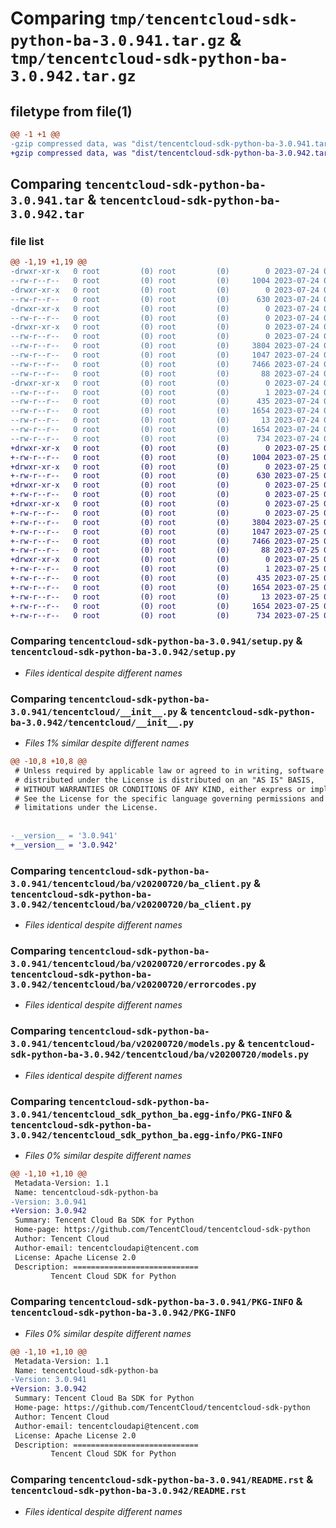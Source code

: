 # Comparing `tmp/tencentcloud-sdk-python-ba-3.0.941.tar.gz` & `tmp/tencentcloud-sdk-python-ba-3.0.942.tar.gz`

## filetype from file(1)

```diff
@@ -1 +1 @@
-gzip compressed data, was "dist/tencentcloud-sdk-python-ba-3.0.941.tar", last modified: Mon Jul 24 00:19:27 2023, max compression
+gzip compressed data, was "dist/tencentcloud-sdk-python-ba-3.0.942.tar", last modified: Tue Jul 25 04:11:13 2023, max compression
```

## Comparing `tencentcloud-sdk-python-ba-3.0.941.tar` & `tencentcloud-sdk-python-ba-3.0.942.tar`

### file list

```diff
@@ -1,19 +1,19 @@
-drwxr-xr-x   0 root         (0) root         (0)        0 2023-07-24 00:19:27.000000 tencentcloud-sdk-python-ba-3.0.941/
--rw-r--r--   0 root         (0) root         (0)     1004 2023-07-24 00:19:27.000000 tencentcloud-sdk-python-ba-3.0.941/setup.py
-drwxr-xr-x   0 root         (0) root         (0)        0 2023-07-24 00:19:27.000000 tencentcloud-sdk-python-ba-3.0.941/tencentcloud/
--rw-r--r--   0 root         (0) root         (0)      630 2023-07-24 00:19:27.000000 tencentcloud-sdk-python-ba-3.0.941/tencentcloud/__init__.py
-drwxr-xr-x   0 root         (0) root         (0)        0 2023-07-24 00:19:27.000000 tencentcloud-sdk-python-ba-3.0.941/tencentcloud/ba/
--rw-r--r--   0 root         (0) root         (0)        0 2023-07-24 00:19:27.000000 tencentcloud-sdk-python-ba-3.0.941/tencentcloud/ba/__init__.py
-drwxr-xr-x   0 root         (0) root         (0)        0 2023-07-24 00:19:27.000000 tencentcloud-sdk-python-ba-3.0.941/tencentcloud/ba/v20200720/
--rw-r--r--   0 root         (0) root         (0)        0 2023-07-24 00:19:27.000000 tencentcloud-sdk-python-ba-3.0.941/tencentcloud/ba/v20200720/__init__.py
--rw-r--r--   0 root         (0) root         (0)     3804 2023-07-24 00:19:27.000000 tencentcloud-sdk-python-ba-3.0.941/tencentcloud/ba/v20200720/ba_client.py
--rw-r--r--   0 root         (0) root         (0)     1047 2023-07-24 00:19:27.000000 tencentcloud-sdk-python-ba-3.0.941/tencentcloud/ba/v20200720/errorcodes.py
--rw-r--r--   0 root         (0) root         (0)     7466 2023-07-24 00:19:27.000000 tencentcloud-sdk-python-ba-3.0.941/tencentcloud/ba/v20200720/models.py
--rw-r--r--   0 root         (0) root         (0)       88 2023-07-24 00:19:27.000000 tencentcloud-sdk-python-ba-3.0.941/setup.cfg
-drwxr-xr-x   0 root         (0) root         (0)        0 2023-07-24 00:19:27.000000 tencentcloud-sdk-python-ba-3.0.941/tencentcloud_sdk_python_ba.egg-info/
--rw-r--r--   0 root         (0) root         (0)        1 2023-07-24 00:19:27.000000 tencentcloud-sdk-python-ba-3.0.941/tencentcloud_sdk_python_ba.egg-info/dependency_links.txt
--rw-r--r--   0 root         (0) root         (0)      435 2023-07-24 00:19:27.000000 tencentcloud-sdk-python-ba-3.0.941/tencentcloud_sdk_python_ba.egg-info/SOURCES.txt
--rw-r--r--   0 root         (0) root         (0)     1654 2023-07-24 00:19:27.000000 tencentcloud-sdk-python-ba-3.0.941/tencentcloud_sdk_python_ba.egg-info/PKG-INFO
--rw-r--r--   0 root         (0) root         (0)       13 2023-07-24 00:19:27.000000 tencentcloud-sdk-python-ba-3.0.941/tencentcloud_sdk_python_ba.egg-info/top_level.txt
--rw-r--r--   0 root         (0) root         (0)     1654 2023-07-24 00:19:27.000000 tencentcloud-sdk-python-ba-3.0.941/PKG-INFO
--rw-r--r--   0 root         (0) root         (0)      734 2023-07-24 00:19:27.000000 tencentcloud-sdk-python-ba-3.0.941/README.rst
+drwxr-xr-x   0 root         (0) root         (0)        0 2023-07-25 04:11:13.000000 tencentcloud-sdk-python-ba-3.0.942/
+-rw-r--r--   0 root         (0) root         (0)     1004 2023-07-25 04:11:13.000000 tencentcloud-sdk-python-ba-3.0.942/setup.py
+drwxr-xr-x   0 root         (0) root         (0)        0 2023-07-25 04:11:13.000000 tencentcloud-sdk-python-ba-3.0.942/tencentcloud/
+-rw-r--r--   0 root         (0) root         (0)      630 2023-07-25 04:11:13.000000 tencentcloud-sdk-python-ba-3.0.942/tencentcloud/__init__.py
+drwxr-xr-x   0 root         (0) root         (0)        0 2023-07-25 04:11:13.000000 tencentcloud-sdk-python-ba-3.0.942/tencentcloud/ba/
+-rw-r--r--   0 root         (0) root         (0)        0 2023-07-25 04:11:13.000000 tencentcloud-sdk-python-ba-3.0.942/tencentcloud/ba/__init__.py
+drwxr-xr-x   0 root         (0) root         (0)        0 2023-07-25 04:11:13.000000 tencentcloud-sdk-python-ba-3.0.942/tencentcloud/ba/v20200720/
+-rw-r--r--   0 root         (0) root         (0)        0 2023-07-25 04:11:13.000000 tencentcloud-sdk-python-ba-3.0.942/tencentcloud/ba/v20200720/__init__.py
+-rw-r--r--   0 root         (0) root         (0)     3804 2023-07-25 04:11:13.000000 tencentcloud-sdk-python-ba-3.0.942/tencentcloud/ba/v20200720/ba_client.py
+-rw-r--r--   0 root         (0) root         (0)     1047 2023-07-25 04:11:13.000000 tencentcloud-sdk-python-ba-3.0.942/tencentcloud/ba/v20200720/errorcodes.py
+-rw-r--r--   0 root         (0) root         (0)     7466 2023-07-25 04:11:13.000000 tencentcloud-sdk-python-ba-3.0.942/tencentcloud/ba/v20200720/models.py
+-rw-r--r--   0 root         (0) root         (0)       88 2023-07-25 04:11:13.000000 tencentcloud-sdk-python-ba-3.0.942/setup.cfg
+drwxr-xr-x   0 root         (0) root         (0)        0 2023-07-25 04:11:13.000000 tencentcloud-sdk-python-ba-3.0.942/tencentcloud_sdk_python_ba.egg-info/
+-rw-r--r--   0 root         (0) root         (0)        1 2023-07-25 04:11:13.000000 tencentcloud-sdk-python-ba-3.0.942/tencentcloud_sdk_python_ba.egg-info/dependency_links.txt
+-rw-r--r--   0 root         (0) root         (0)      435 2023-07-25 04:11:13.000000 tencentcloud-sdk-python-ba-3.0.942/tencentcloud_sdk_python_ba.egg-info/SOURCES.txt
+-rw-r--r--   0 root         (0) root         (0)     1654 2023-07-25 04:11:13.000000 tencentcloud-sdk-python-ba-3.0.942/tencentcloud_sdk_python_ba.egg-info/PKG-INFO
+-rw-r--r--   0 root         (0) root         (0)       13 2023-07-25 04:11:13.000000 tencentcloud-sdk-python-ba-3.0.942/tencentcloud_sdk_python_ba.egg-info/top_level.txt
+-rw-r--r--   0 root         (0) root         (0)     1654 2023-07-25 04:11:13.000000 tencentcloud-sdk-python-ba-3.0.942/PKG-INFO
+-rw-r--r--   0 root         (0) root         (0)      734 2023-07-25 04:11:13.000000 tencentcloud-sdk-python-ba-3.0.942/README.rst
```

### Comparing `tencentcloud-sdk-python-ba-3.0.941/setup.py` & `tencentcloud-sdk-python-ba-3.0.942/setup.py`

 * *Files identical despite different names*

### Comparing `tencentcloud-sdk-python-ba-3.0.941/tencentcloud/__init__.py` & `tencentcloud-sdk-python-ba-3.0.942/tencentcloud/__init__.py`

 * *Files 1% similar despite different names*

```diff
@@ -10,8 +10,8 @@
 # Unless required by applicable law or agreed to in writing, software
 # distributed under the License is distributed on an "AS IS" BASIS,
 # WITHOUT WARRANTIES OR CONDITIONS OF ANY KIND, either express or implied.
 # See the License for the specific language governing permissions and
 # limitations under the License.
 
 
-__version__ = '3.0.941'
+__version__ = '3.0.942'
```

### Comparing `tencentcloud-sdk-python-ba-3.0.941/tencentcloud/ba/v20200720/ba_client.py` & `tencentcloud-sdk-python-ba-3.0.942/tencentcloud/ba/v20200720/ba_client.py`

 * *Files identical despite different names*

### Comparing `tencentcloud-sdk-python-ba-3.0.941/tencentcloud/ba/v20200720/errorcodes.py` & `tencentcloud-sdk-python-ba-3.0.942/tencentcloud/ba/v20200720/errorcodes.py`

 * *Files identical despite different names*

### Comparing `tencentcloud-sdk-python-ba-3.0.941/tencentcloud/ba/v20200720/models.py` & `tencentcloud-sdk-python-ba-3.0.942/tencentcloud/ba/v20200720/models.py`

 * *Files identical despite different names*

### Comparing `tencentcloud-sdk-python-ba-3.0.941/tencentcloud_sdk_python_ba.egg-info/PKG-INFO` & `tencentcloud-sdk-python-ba-3.0.942/tencentcloud_sdk_python_ba.egg-info/PKG-INFO`

 * *Files 0% similar despite different names*

```diff
@@ -1,10 +1,10 @@
 Metadata-Version: 1.1
 Name: tencentcloud-sdk-python-ba
-Version: 3.0.941
+Version: 3.0.942
 Summary: Tencent Cloud Ba SDK for Python
 Home-page: https://github.com/TencentCloud/tencentcloud-sdk-python
 Author: Tencent Cloud
 Author-email: tencentcloudapi@tencent.com
 License: Apache License 2.0
 Description: ============================
         Tencent Cloud SDK for Python
```

### Comparing `tencentcloud-sdk-python-ba-3.0.941/PKG-INFO` & `tencentcloud-sdk-python-ba-3.0.942/PKG-INFO`

 * *Files 0% similar despite different names*

```diff
@@ -1,10 +1,10 @@
 Metadata-Version: 1.1
 Name: tencentcloud-sdk-python-ba
-Version: 3.0.941
+Version: 3.0.942
 Summary: Tencent Cloud Ba SDK for Python
 Home-page: https://github.com/TencentCloud/tencentcloud-sdk-python
 Author: Tencent Cloud
 Author-email: tencentcloudapi@tencent.com
 License: Apache License 2.0
 Description: ============================
         Tencent Cloud SDK for Python
```

### Comparing `tencentcloud-sdk-python-ba-3.0.941/README.rst` & `tencentcloud-sdk-python-ba-3.0.942/README.rst`

 * *Files identical despite different names*

